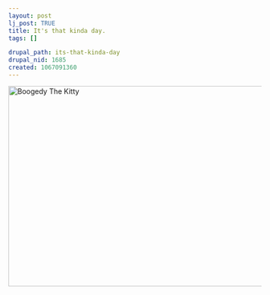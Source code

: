 ```yaml
--- 
layout: post
lj_post: TRUE
title: It's that kinda day.
tags: []

drupal_path: its-that-kinda-day
drupal_nid: 1685
created: 1067091360
---
```

<img src="/files/lj-photos/lazy.jpg" width=600 height=400 alt="Boogedy The Kitty">
